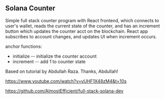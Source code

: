 <h2>Solana Counter</h2>

Simple full stack counter program with React frontend, which connects to user's wallet, reads the current state of the counter, and has an increment button which updates the counter acct on the blockchain.  React app subscribes to account changes, and updates UI when increment occurs.

anchor functions:
- initialize -- initialize the counter account
- increment -- add 1 to counter state

Based on tutorial by Abdullah Raza.  Thanks, Abdullah!

https://www.youtube.com/watch?v=vUHF1X48zM4&t=10s

https://github.com/AlmostEfficient/full-stack-solana-dev
